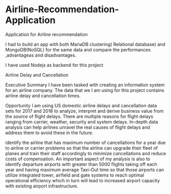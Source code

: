 # Airline-Recommendation-Application
Application for Airline recommendation

I had to build an app with both MariaDB clustering( Relational database) and MongoDB(NoSQL) for the same data and compare the performances ,advantageas and disadvantages.

I have used Nodejs as backend for this project


Airline Delay and Cancellation

Executive Summary
I have been tasked with creating an information system for an airline company. The data that we I am using for this project contains airline delay and cancellation times. 

Opportunity
I am using US domestic airline delays and cancellation data sets for 2017 and 2018 to analyze, interpret and derive business value from the source of flight delays. There are multiple reasons for flight delays ranging from carrier, weather, security and system delays. In-depth data analysis can help airlines unravel the real causes of flight delays and address them to avoid these in the future.

 identify the airline that has maximum number of cancellations for a year due to airline or carrier problems so that the airline can upgrade their fleet of planes and train their staff accordingly to minimize cancellations and reduce costs of compensation. An important aspect of my analysis is also to identify departure airports with greater than 5000 flights taking off each year and having maximum average Taxi-Out time so that those airports can utilize integrated tower, airfield and gate systems to reach optimal operational efficiency which in turn will lead to increased airport capacity with existing airport infrastructure.



